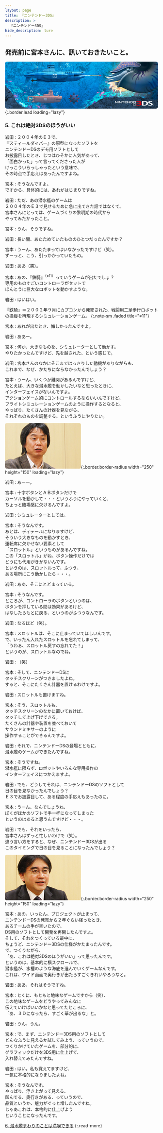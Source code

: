 ```yaml
---
layout: page
title: 『ニンテンドー3DS』
description: >
  『ニンテンドー3DS』
hide_description: ture
---
```


## 発売前に宮本さんに、訊いておきたいこと。

![](/others/interviews/jp/3ds/hardware/vol5/img/mainvisual5.jpg){:.border.lead loading="lazy"}

### 5. これは絶対3DSのほうがいい

岩田
: ２００４年のＥ３で、<br>『スティールダイバー』の原型になったソフトを<br>ニンテンドーDSのデモ用ソフトとして<br>お披露目したとき、じつはひそかに人気があって、<br>「面白かった」って言ってくださった人が<br>けっこういらっしゃったという意味で、<br>その時点で手応えはあったんですよね。

宮本
: そうなんですよ。<br>ですから、具体的には、あれがはじまりですね。

岩田
: ただ、あの潜水艦のゲームは<br>２００４年のＥ３で見せるために急に出てきた話ではなくて、<br>宮本さんにとっては、ゲームづくりの黎明期の時代から<br>やってみたかったこと。

宮本
: うん、そうですね。

岩田
: 長い間、あたためていたもののひとつだったんですか？

宮本
: うーん、あたたまってはいなかったですけど（笑）。<br>ずーっと、こう、引っかかっていたもの。

岩田
: ああ（笑）。

宮本
: あの、『鉄騎』<sup>（※11）</sup>っていうゲームが出たでしょ？<br>専用のものすごいコントローラがセットで<br>ほんとうに巨大なロボットを動かすような。

岩田
: はいはい。

『鉄騎』＝２００２年９月にカプコンから発売された、戦闘用二足歩行ロボットの操縦を再現するシミュレーションゲーム。
{:.note-sm .faded title="※11"}

宮本
: あれが出たとき、悔しかったんですよ。

岩田
: ああー。

宮本
: 何か、大きなものを、シミュレーターとして動かす。<br>やりたかったんですけど、先を越された、という感じで。

岩田
: 宮本さんのなかにそこまではっきりした動機がありながらも、<br>これまで、なぜ、かたちにならなかったんでしょう？

宮本
: うーん、いくつか難関があるんですけど、<br>たとえば、大きな潜水艦を動かしたいなと思ったときに、<br>インターフェイスがないんですよ。<br>アクションゲーム的にコントロールするならいいんですけど、<br>フライトシミュレーションゲームのように操作するとなると、<br>やっぱり、たくさんの計器を見ながら、<br>それぞれのものを調整する、というふうにやりたい。

![](/others/interviews/jp/3ds/hardware/vol5/img/photo10.jpg){:.border.border-radius width="250" height="150"  loading="lazy"}

岩田
: あーー。

宮本
: 十字ボタンとＡＢボタンだけで<br>カーソルを動かして・・・というふうにやっていくと、<br>ちょっと臨場感に欠けるんですよ。

岩田
: シミュレーターとしては。

宮本
: そうなんです。<br>あとは、ディテールになりますけど、<br>そういう大きなものを動かすとき、<br>運転席に欠かせない要素として<br>「スロットル」というものがあるんですね。<br>この「スロットル」がね、ボタン操作だけでは<br>どうにも代用がきかないんです。<br>というのは、スロットルって、ふつう、<br>ある場所にこう動かしたら・・・。

岩田
: ああ、そこにとどまっている。

宮本
: そうなんです。<br>ところが、コントローラのボタンというのは、<br>ボタンを押している間は効果があるけど、<br>はなしたらもとに戻る、というのがふつうなんです。

岩田
: なるほど（笑）。

宮本
: スロットルは、そこに止まっていてほしいんです。<br>で、いったん入れたスロットルを忘れてしまって、<br>「うわぁ、スロットル戻すの忘れてた！」<br>というのが、スロットルなのでね。

岩田
: （笑）

宮本
: そして、ニンテンドーDSに<br>タッチスクリーンがつきましたよね。<br>すると、そこにたくさん計器を置けるわけですよ。

岩田
: スロットルも置けますね。

宮本
: そう、スロットルも、<br>タッチスクリーンのなかに置いておけば、<br>タッチして上げ下げできる。<br>たくさんの計器や装置を並べておいて<br>サウンドミキサーのように<br>操作することができるんですよ。

岩田
: それで、ニンテンドーDSの登場とともに、<br>潜水艦のゲームができたんですね。

宮本
: そうですね。<br>潜水艦に限らず、ロボットやいろんな専用操作の<br>インターフェイスにつかえますよ。

岩田
: でも、どうしてそれは、ニンテンドーDSのソフトとして<br>日の目を見なかったんでしょう？<br>Ｅ３でお披露目して、ある程度の手応えもあったのに。

宮本
: うーん、なんでしょうね、<br>ぼくがほかのソフトで手一杯になってしまった<br>というのはあると思うんですけど・・・。

岩田
: でも、それをいったら、<br>宮本さんはずっと忙しいわけで（笑）。<br>違う言い方をすると、なぜ、ニンテンドー3DSが出る<br>このタイミングで日の目を見ることになったんでしょう？

![](/others/interviews/jp/3ds/hardware/vol5/img/photo11.jpg){:.border.border-radius width="250" height="150"  loading="lazy"}

宮本
: あの、いったん、プロジェクトが止まって、<br>ニンテンドーDSの発売から２年ぐらい経ったとき、<br>あるチームの手が空いたので、<br>DS用のソフトとして開発を再開したんですよ。<br>そして、それをつくっている最中に、<br>ちょうど、ニンテンドー3DSの仕様がかたまったんです。<br>で、つくりながら、<br>「あ、これは絶対3DSのほうがいい」って思ったんです。<br>というのは、基本的に横スクロールで、<br>潜水艦が、水槽のような海底を進んでいくゲームなんです。<br>これは、ワイド画面で奥行きが出たらすごくきれいやろうなと。

岩田
: ああ、それはそうですね。

宮本
: とくに、もともと地味なゲームですから（笑）、<br>この地味なゲームをどうやってみんなに<br>伝えていけばいいかなと思ってたところに、<br>「あ、３Ｄになったら、すごく華が出るな」と。

岩田
: うん、うん。

宮本
: で、まず、ニンテンドー3DS用のソフトとして<br>どんなふうに見えるか試してみよう、っていうので、<br>つくりかけていたゲームを、部分的に、<br>グラフィックだけを3DS用に仕上げて、<br>入れ替えてみたんですね。

岩田
: はい。私も覚えてますけど、<br>一気に本格的になりましたよね。

宮本
: そうなんです。<br>やっぱり、浮き上がって見える、<br>凹んでる、奥行きがある、っていうので、<br>品質というか、魅力がぐっと増したんですね。<br>じゃあこれは、本格的に仕上げよう<br>ということになったんです。

[6. 潜水艦まわりのことは満喫できる](6.md)
{:.read-more}

